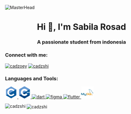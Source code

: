 ![MasterHead](https://cdn.discordapp.com/attachments/957671708058325032/1182783116893495367/w8ZJLtJbmuph.gif?ex=6585f39e&is=65737e9e&hm=cfc5406bf191d085c3e6b4f736aad1e883f31c51c8d545942d1d308fbb098414&)
<h1 align="center">Hi 👋, I'm Sabila Rosad</h1>
<h3 align="center">A passionate student from indonesia</h3>

<h3 align="left">Connect with me:</h3>
<p align="left">
<a href="https://twitter.com/cadzoey" target="blank"><img align="center" src="https://raw.githubusercontent.com/rahuldkjain/github-profile-readme-generator/master/src/images/icons/Social/twitter.svg" alt="cadzoey" height="30" width="40" /></a>
<a href="https://instagram.com/cadzshi" target="blank"><img align="center" src="https://raw.githubusercontent.com/rahuldkjain/github-profile-readme-generator/master/src/images/icons/Social/instagram.svg" alt="cadzshi" height="30" width="40" /></a>
</p>

<h3 align="left">Languages and Tools:</h3>
<p align="left"> <a href="https://www.cprogramming.com/" target="_blank" rel="noreferrer"> <img src="https://raw.githubusercontent.com/devicons/devicon/master/icons/c/c-original.svg" alt="c" width="40" height="40"/> </a> <a href="https://www.w3schools.com/cpp/" target="_blank" rel="noreferrer"> <img src="https://raw.githubusercontent.com/devicons/devicon/master/icons/cplusplus/cplusplus-original.svg" alt="cplusplus" width="40" height="40"/> </a> <a href="https://dart.dev" target="_blank" rel="noreferrer"> <img src="https://www.vectorlogo.zone/logos/dartlang/dartlang-icon.svg" alt="dart" width="40" height="40"/> </a> <a href="https://www.figma.com/" target="_blank" rel="noreferrer"> <img src="https://www.vectorlogo.zone/logos/figma/figma-icon.svg" alt="figma" width="40" height="40"/> </a> <a href="https://flutter.dev" target="_blank" rel="noreferrer"> <img src="https://www.vectorlogo.zone/logos/flutterio/flutterio-icon.svg" alt="flutter" width="40" height="40"/> </a> <a href="https://www.mysql.com/" target="_blank" rel="noreferrer"> <img src="https://raw.githubusercontent.com/devicons/devicon/master/icons/mysql/mysql-original-wordmark.svg" alt="mysql" width="40" height="40"/> </a> </p>

<p><img align="left" src="https://github-readme-stats.vercel.app/api/top-langs?username=cadzshi&show_icons=true&locale=en&layout=compact" alt="cadzshi" /></p>

<p>&nbsp;<img align="center" src="https://github-readme-stats.vercel.app/api?username=cadzshi&show_icons=true&locale=en" alt="cadzshi" /></p>
